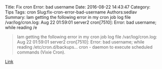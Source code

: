 Title: Fix cron Error: bad username
Date: 2016-08-22 14:43:47
Category: Tips
Tags: cron
Slug:fix-cron-error-bad-username
Authors:sedlav
Summary: Iam getting the following error in my cron job log file /var/log/cron.log: Aug 22 01:59:01 server2 cron[7510]: Error: bad username; while reading /e

> Iam getting the following error in my cron job log file /var/log/cron.log: Aug 22 01:59:01 server2 cron[7510]: Error: bad username; while reading /etc/cron.d/backups...
cron - daemon to execute scheduled commands (Vixie Cron).

[Link](http://www.cyberciti.biz/faq/error-bad-username-while-reading-linux-unix-cron/)
